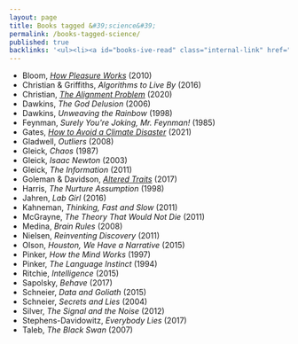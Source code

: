 ```yaml
---
layout: page
title: Books tagged &#39;science&#39;
permalink: /books-tagged-science/
published: true
backlinks: '<ul><li><a id="books-ive-read" class="internal-link" href="/books-ive-read/">Books I&#39;ve read</a></li></ul>'
---
```


* Bloom, _<a id="bloom-how-pleasure-works" class="internal-link" href="/bloom-how-pleasure-works/">How Pleasure Works</a>_ (2010) 
* Christian & Griffiths, _Algorithms to Live By_ (2016) 
* Christian, _<a id="christian-alignment-problem" class="internal-link" href="/christian-alignment-problem/">The Alignment Problem</a>_ (2020) 
* Dawkins, _The God Delusion_ (2006) 
* Dawkins, _Unweaving the Rainbow_ (1998) 
* Feynman, _Surely You're Joking, Mr. Feynman!_ (1985) 
* Gates, _<a id="gates-climate-disaster" class="internal-link" href="/gates-climate-disaster/">How to Avoid a Climate Disaster</a>_ (2021) 
* Gladwell, _Outliers_ (2008) 
* Gleick, _Chaos_ (1987) 
* Gleick, _Isaac Newton_ (2003) 
* Gleick, _The Information_ (2011) 
* Goleman & Davidson, _<a id="goleman-and-davidson-altered-traits" class="internal-link" href="/goleman-and-davidson-altered-traits/">Altered Traits</a>_ (2017) 
* Harris, _The Nurture Assumption_ (1998) 
* Jahren, _Lab Girl_ (2016) 
* Kahneman, _Thinking, Fast and Slow_ (2011) 
* McGrayne, _The Theory That Would Not Die_ (2011) 
* Medina, _Brain Rules_ (2008) 
* Nielsen, _Reinventing Discovery_ (2011) 
* Olson, _Houston, We Have a Narrative_ (2015) 
* Pinker, _How the Mind Works_ (1997) 
* Pinker, _The Language Instinct_ (1994) 
* Ritchie, _Intelligence_ (2015) 
* Sapolsky, _Behave_ (2017) 
* Schneier, _Data and Goliath_ (2015) 
* Schneier, _Secrets and Lies_ (2004) 
* Silver, _The Signal and the Noise_ (2012) 
* Stephens-Davidowitz, _Everybody Lies_ (2017) 
* Taleb, _The Black Swan_ (2007) 
